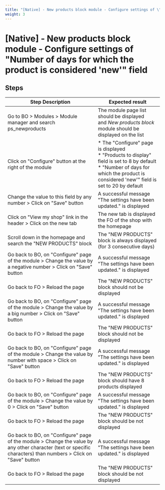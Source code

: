 ```yaml
---
title: "[Native] - New products block module - Configure settings of \"Number of days for which the product is considered \'new\'\" field"
weight: 3
---
```


# [Native] - New products block module - Configure settings of \"Number of days for which the product is considered \'new\'\" field
## Steps
| Step Description | Expected result |
| ----- | ----- |
| Go to BO > Modules > Module manager and search ps_newproducts | The module page list should be displayed and *New products block* module should be displayed on the list |
| Click on "Configure" button at the right of the module | * The "Configure" page is displayed<br> * "Products to display" field is set to 8 by default<br> * "Number of days for which the product is considered 'new'" field is set to 20 by default |
| Change the value to this field by any number > Click on "Save" button | A successful message "The settings have been updated." is displayed |
| Click on "View my shop" link in the header > Click on the new tab | The new tab is displayed the FO of the shop with the homepage |
| Scroll down in the homepage and search the "NEW PRODUCTS" block | The "NEW PRODUCTS" block is always displayed (for 3 consecutive days) |
| Go back to BO, on "Configure" page of the module > Change the value by a negative number > Click on "Save" button | A successful message "The settings have been updated." is displayed |
| Go back to FO > Reload the page | The "NEW PRODUCTS" block should not be displayed |
| Go back to BO, on "Configure" page of the module > Change the value by a big number > Click on "Save" button | A successful message "The settings have been updated." is displayed |
| Go back to FO > Reload the page | The "NEW PRODUCTS" block should not be displayed |
| Go back to BO, on "Configure" page of the module > Change the value by number with space > Click on "Save" button | A successful message "The settings have been updated." is displayed |
| Go back to FO > Reload the page | The "NEW PRODUCTS" block should have 8 products displayed |
| Go back to BO, on "Configure" page of the module > Change the value by 0 > Click on "Save" button | A successful message "The settings have been updated." is displayed |
| Go back to FO > Reload the page | The "NEW PRODUCTS" block should be not displayed |
| Go back to BO, on "Configure" page of the module > Change the value by any other character (text or specific characters) than numbers > Click on "Save" button | A successful message "The settings have been updated." is displayed |
| Go back to FO > Reload the page | The "NEW PRODUCTS" block should be not displayed |
